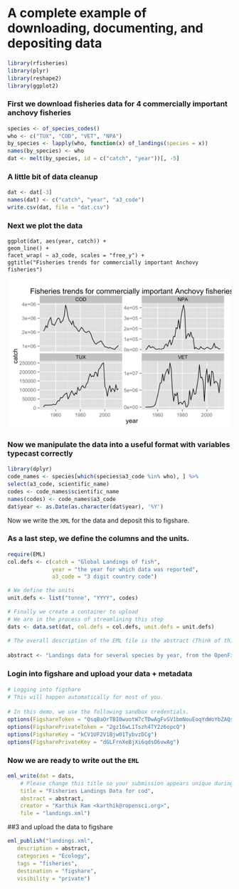 # A complete example of downloading, documenting, and depositing data

```r
library(rfisheries)
library(plyr)
library(reshape2)
library(ggplot2)
```

### First we download fisheries data for 4 commercially important anchovy fisheries

```r
species <- of_species_codes()
who <- c("TUX", "COD", "VET", "NPA")
by_species <- lapply(who, function(x) of_landings(species = x))
names(by_species) <- who
dat <- melt(by_species, id = c("catch", "year"))[, -5]
```

###  A little bit of data cleanup

```r
dat <- dat[-3]
names(dat) <- c("catch", "year", "a3_code")
write.csv(dat, file = "dat.csv")
```

### Next we plot the data

```
ggplot(dat, aes(year, catch)) + 
geom_line() + 
facet_wrap( ~ a3_code, scales = "free_y") +
ggtitle("Fisheries trends for commercially important Anchovy fisheries")
```

![Fisheries collapse](eml.png)

### Now we manipulate the data into a useful format with variables typecast correctly
```r
library(dplyr)
code_names <- species[which(species$a3_code %in% who), ] %>% 
select(a3_code, scientific_name)
codes <- code_names$scientific_name
names(codes) <- code_names$a3_code
dat$year <- as.Date(as.character(dat$year), '%Y')
```


Now we write the `XML` for the data and deposit this to figshare.

### As a last step, we define the columns and the units.

```r
require(EML)
col.defs <- c(catch = "Global Landings of fish", 
              year = "the year for which data was reported", 
              a3_code = "3 digit country code")
```

```r
# We define the units
unit.defs <- list("tonne", "YYYY", codes)
```

```r
# Finally we create a container to upload
# We are in the process of streamlining this step
dats <- data.set(dat, col.defs = col.defs, unit.defs = unit.defs)
```

```r
# The overall description of the EML file is the abstract (Think of this as a "data publication") 

abstract <- "Landings data for several species by year, from the OpenFisheries database"
```

### Login into figshare and upload your data + metadata

```r
# Logging into figshare
# This will happen automatically for most of you.

# In this demo, we use the following sandbox credentials.
options(FigshareToken = "QsqBaOrTBI0wuotW7cTDwAgFvSV1bmNouEoqYdWoYbZAQsqBaOrTXI0wuotW7cTDwA")
options(FigsharePrivateToken = "2gz16wL1Tszh4TY2z6opcQ")
options(FigshareKey = "kCV1UF2V1Bjw01TybvzDCg")
options(FigsharePrivateKey = "dGLFrnXeBjXi6qdsO6vwAg")
```

### Now we are ready to write out the `EML`

```r
eml_write(dat = dats, 
	# Please change this title so your submission appears unique during this workshop
	title = "Fisheries Landings Data for cod", 
	abstract = abstract, 
    creator = "Karthik Ram <karthik@ropensci.org>", 
    file = "landings.xml")
 ```
 
##3  and upload the data to figshare 
 
 ```r
eml_publish("landings.xml", 
	description = abstract, 
	categories = "Ecology", 
    tags = "fisheries", 
    destination = "figshare", 
    visibility = "private")
```

